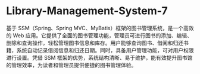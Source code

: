 # Library-Management-System-7
基于 SSM（Spring、Spring MVC、MyBatis）框架的图书管理系统，是一个高效的 Web 应用。它提供了全面的图书管理功能，管理员可进行图书的添加、编辑、删除和查询操作，轻松管理图书信息和库存。用户能够查询图书、借阅和归还书籍，系统自动记录借阅信息和归还日期。同时，具备用户管理功能，可对用户权限进行设置。凭借 SSM 框架的优势，系统结构清晰、易于维护，能有效提升图书馆的管理效率，为读者和管理员提供便捷的图书管理体验。 
